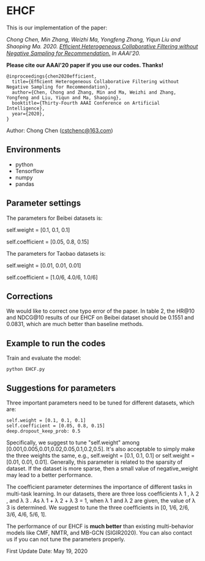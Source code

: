 # EHCF

This is our implementation of the paper:

*Chong Chen, Min Zhang, Weizhi Ma, Yongfeng Zhang, Yiqun Liu and Shaoping Ma. 2020. [Efﬁcient Heterogeneous Collaborative Filtering without Negative Sampling for Recommendation.](https://chenchongthu.github.io/files/AAAI_EHCF.pdf) 
In AAAI'20.*

**Please cite our AAAI'20 paper if you use our codes. Thanks!**

```
@inproceedings{chen2020efficient,
  title={Efﬁcient Heterogeneous Collaborative Filtering without Negative Sampling for Recommendation},
  author={Chen, Chong and Zhang, Min and Ma, Weizhi and Zhang, Yongfeng and Liu, Yiqun and Ma, Shaoping},
  booktitle={Thirty-Fourth AAAI Conference on Artificial Intelligence},
  year={2020},
}
```

Author: Chong Chen (cstchenc@163.com)

## Environments

- python
- Tensorflow
- numpy
- pandas

## Parameter settings

The parameters for Beibei datasets is:

self.weight = [0.1, 0.1, 0.1]

self.coefficient = [0.05, 0.8, 0.15]

The parameters for Taobao datasets is:

self.weight = [0.01, 0.01, 0.01]

self.coefficient = [1.0/6, 4.0/6, 1.0/6]

## Corrections 

We would like to correct one typo error of the paper. In table 2, the HR@10 and NDCG@10 results of our EHCF on Beibei dataset should be 0.1551 and 0.0831, which are much better than baseline methods.


## Example to run the codes		

Train and evaluate the model:

```
python EHCF.py
```

## Suggestions for parameters

Three important parameters need to be tuned for different datasets, which are:
```
self.weight = [0.1, 0.1, 0.1]
self.coefficient = [0.05, 0.8, 0.15]
deep.dropout_keep_prob: 0.5
```

Specifically, we suggest to tune "self.weight" among \[0.001,0.005,0.01,0.02,0.05,0.1,0.2,0.5]. It's also acceptable to simply make the three weights the same, e.g., self.weight = \[0.1, 0.1, 0.1] or self.weight = \[0.01, 0.01, 0.01]. Generally, this parameter is related to the sparsity of dataset. If the dataset is more sparse, then a small value of negative_weight may lead to a better performance.

The coefficient parameter determines the importance of different tasks in multi-task learning. In our datasets, there are three loss coefﬁcients λ 1 , λ 2 , and λ 3 . As λ 1 + λ 2 + λ 3 = 1, when λ 1 and λ 2 are given, the value of λ 3 is determined. We suggest to tune the three coefﬁcients in \[0, 1/6, 2/6, 3/6, 4/6, 5/6, 1].

The performance of our EHCF is **much better** than existing multi-behavior models like CMF, NMTR, and MB-GCN (SIGIR2020). You can also contact us if you can not tune the parameters properly. 



First Update Date: May 19, 2020
